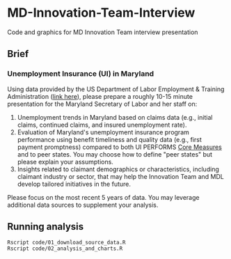 # MD-Innovation-Team-Interview
Code and graphics for MD Innovation Team interview presentation

## Brief

### Unemployment Insurance (UI) in Maryland

Using data provided by the US Department of Labor Employment & Training Administration ([link here](https://oui.doleta.gov/unemploy/DataDashboard.asp)), please prepare a roughly 10-15 minute presentation for the Maryland Secretary of Labor and her staff on:

1. Unemployment trends in Maryland based on claims data (e.g., initial claims, continued claims, and insured unemployment rate).
2. Evaluation of Maryland's unemployment insurance program performance using benefit timeliness and quality data (e.g., first payment promptness) compared to both UI PERFORMS [Core Measures](https://oui.doleta.gov/unemploy/pdf/Core_Measures.pdf) and to peer states. You may choose how to define "peer states" but please explain your assumptions.
3. Insights related to claimant demographics or characteristics, including claimant industry or sector, that may help the Innovation Team and MDL develop tailored initiatives in the future.

Please focus on the most recent 5 years of data. You may leverage additional data sources to supplement your analysis.

## Running analysis

```
Rscript code/01_download_source_data.R
Rscript code/02_analysis_and_charts.R
```
